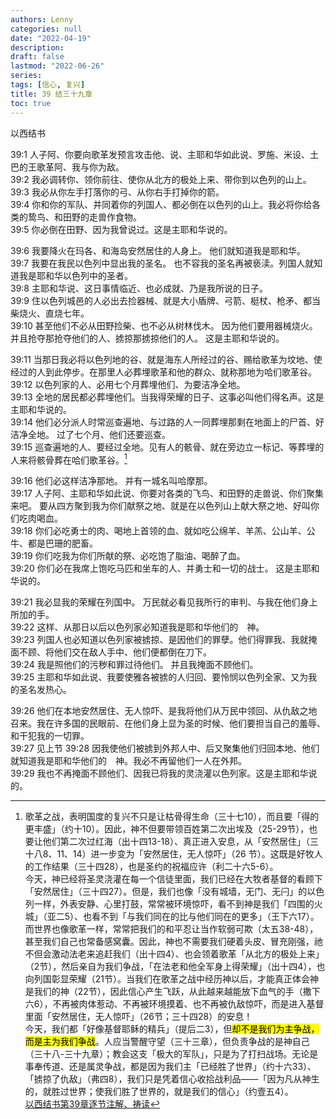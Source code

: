 ```yaml
---
authors: Lenny
categories: null
date: "2022-04-19"
description: 
draft: false
lastmod: "2022-06-26"
series:
tags: [信心, 复兴]
title: 39 结三十九章
toc: true
---
```

以西结书
<!--more-->

39:1 人子阿、你要向歌革发预言攻击他、说、主耶和华如此说、罗施、米设、土巴的王歌革阿、我与你为敌。  
39:2 我必调转你、领你前往、使你从北方的极处上来、带你到以色列的山上。  
39:3 我必从你左手打落你的弓、从你右手打掉你的箭。  
39:4 你和你的军队、并同着你的列国人、都必倒在以色列的山上。我必将你给各类的鸷鸟、和田野的走兽作食物。  
39:5 你必倒在田野、因为我曾说过。这是主耶和华说的。  

39:6 我要降火在玛各、和海岛安然居住的人身上。  他们就知道我是耶和华。  
39:7 我要在我民以色列中显出我的圣名。  也不容我的圣名再被亵渎。列国人就知道我是耶和华以色列中的圣者。  
39:8 主耶和华说、这日事情临近、也必成就、乃是我所说的日子。  
39:9 住以色列城邑的人必出去捡器械、就是大小盾牌、弓箭、梃杖、枪矛、都当柴烧火、直烧七年。  
39:10 甚至他们不必从田野捡柴、也不必从树林伐木。  因为他们要用器械烧火。  并且抢夺那抢夺他们的人、掳掠那掳掠他们的人。  这是主耶和华说的。  

39:11 当那日我必将以色列地的谷、就是海东人所经过的谷、赐给歌革为坟地、使经过的人到此停步。在那里人必葬埋歌革和他的群众、就称那地为哈们歌革谷。  
39:12 以色列家的人、必用七个月葬埋他们、为要洁净全地。  
39:13 全地的居民都必葬埋他们。当我得荣耀的日子、这事必叫他们得名声。这是主耶和华说的。  
39:14 他们必分派人时常巡查遍地、与过路的人一同葬埋那剩在地面上的尸首、好洁净全地。  过了七个月、他们还要巡查。  
39:15 巡查遍地的人、要经过全地。见有人的骸骨、就在旁边立一标记、等葬埋的人来将骸骨葬在哈们歌革谷。[^1]  

39:16 他们必这样洁净那地。  并有一城名叫哈摩那。  
39:17 人子阿、主耶和华如此说、你要对各类的飞鸟、和田野的走兽说、你们聚集来吧。  要从四方聚到我为你们献祭之地、就是在以色列山上献大祭之地、好叫你们吃肉喝血。  
39:18 你们必吃勇士的肉、喝地上首领的血、就如吃公绵羊、羊羔、公山羊、公牛、都是巴珊的肥畜。  
39:19 你们吃我为你们所献的祭、必吃饱了脂油、喝醉了血。  
39:20 你们必在我席上饱吃马匹和坐车的人、并勇士和一切的战士。  这是主耶和华说的。  

39:21 我必显我的荣耀在列国中。  万民就必看见我所行的审判、与我在他们身上所加的手。  
39:22 这样、从那日以后以色列家必知道我是耶和华他们的　神。  
39:23 列国人也必知道以色列家被掳掠、是因他们的罪孽。他们得罪我、我就掩面不顾、将他们交在敌人手中、他们便都倒在刀下。  
39:24 我是照他们的污秽和罪过待他们。  并且我掩面不顾他们。  
39:25 主耶和华如此说、我要使雅各被掳的人归回、要怜悯以色列全家、又为我的圣名发热心。  

39:26 他们在本地安然居住、无人惊吓、是我将他们从万民中领回、从仇敌之地召来。我在许多国的民眼前、在他们身上显为圣的时候、他们要担当自己的羞辱、和干犯我的一切罪。  
39:27 见上节
39:28 因我使他们被掳到外邦人中、后又聚集他们归回本地、他们就知道我是耶和华他们的　神。我必不再留他们一人在外邦。  
39:29 我也不再掩面不顾他们、因我已将我的灵浇灌以色列家。这是主耶和华说的。  

[^1]: 歌革之战，表明国度的复兴不只是让枯骨得生命（三十七10），而且要「得的更丰盛」（约十10）。因此，神不但要带领百姓第二次出埃及（25-29节），也要让他们第二次过红海（出十四13-18）、真正进入安息，从「安然居住」（三十八8、11、14）进一步变为「安然居住，无人惊吓」（26 节）。这既是好牧人的工作结果（三十四28），也是圣约的祝福应许（利二十六5-6）。    
今天，神已经将圣灵浇灌在每一个信徒里面，我们已经在大牧者基督的看顾下「安然居住」（三十四27）。但是，我们也像「没有城墙，无门、无闩」的以色列一样，外表安静、心里打鼓，常常被环境惊吓，看不到神是我们「四围的火城」（亚二5）、也看不到「与我们同在的比与他们同在的更多」（王下六17）。而世界也像歌革一样，常常把我们的和平忍让当作软弱可欺（太五38-48），甚至我们自己也常备感窝囊。因此，神也不需要我们硬着头皮、冒充刚强，祂不但会激动法老来追赶我们（出十四4）、也会领着歌革「从北方的极处上来」（2节），然后亲自为我们争战，「在法老和他全军身上得荣耀」（出十四4），也向列国彰显荣耀（21节）。当我们在歌革之战中经历神以后，才能真正体会神是我们的神（22节），因此信心产生飞跃，从此越来越能放下血气的手（撒下六6），不再被肉体惹动、不再被环境摸着、也不再被仇敌惊吓，而是进入基督里面「安然居住，无人惊吓」（26节；三十四28）的安息！  
今天，我们都「好像基督耶稣的精兵」（提后二3），但<mark>却不是我们为主争战，而是主为我们争战</mark>。人应当警醒守望（三十三章），但负责争战的是神自己（三十八-三十九章）；教会这支「极大的军队」，只是为了打扫战场。无论是事奉传道、还是属灵争战，都是因为我们主「已经胜了世界」（约十六33）、「掳掠了仇敌」（弗四8），我们只是凭着信心收拾战利品——「因为凡从神生的，就胜过世界；使我们胜了世界的，就是我们的信心」（约壹五4）。  
<a href ="https://cmcbiblereading.com/2016/09/05/%e4%bb%a5%e8%a5%bf%e7%bb%93%e4%b9%a6%e7%ac%ac39%e7%ab%a0%e9%80%90%e8%8a%82%e6%b3%a8%e8%a7%a3%e3%80%81%e7%a5%b7%e8%af%bb/">以西结书第39章逐节注解、祷读</a>